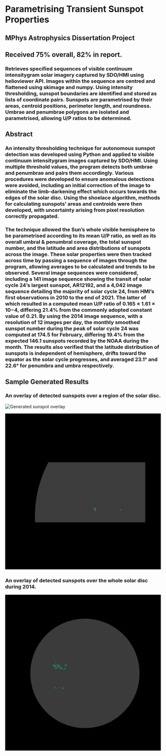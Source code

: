 # Parametrising Transient Sunspot Properties

## MPhys Astrophysics Dissertation Project

## Received 75% overall, 82% in report.

### Retrieves specified sequences of visible continuum intensitygram solar imagery captured by SDO/HMI using helioviewer API. Images within the sequence are centred and flattened using skimage and numpy. Using intensity thresholding, sunspot boundaries are identified and stored as lists of coordinate pairs. Sunspots are parametrised by their areas, centroid positions, perimeter length, and roundness. Umbrae and penumbrae polygons are isolated and parametrised, allowing U/P ratios to be determined.

## Abstract

### An intensity thresholding technique for autonomous sunspot detection was developed using Python and applied to visible continuum intensitygram images captured by SDO/HMI. Using multiple threshold values, the program detects both umbrae and penumbrae and pairs them accordingly. Various procedures were developed to ensure anomalous detections were avoided, including an initial correction of the image to eliminate the limb-darkening effect which occurs towards the edges of the solar disc. Using the shoelace algorithm, methods for calculating sunspots’ areas and centroids were then developed, with uncertainty arising from pixel resolution correctly propagated.

### The technique allowed the Sun’s whole visible hemisphere to be parametrised according to its mean U/P ratio, as well as its overall umbral & penumbral coverage, the total sunspot number, and the latitude and area distributions of sunspots across the image. These solar properties were then tracked across time by passing a sequence of images through the program, allowing averages to be calculated and trends to be observed. Several image sequences were considered, including a 141 image sequence showing the transit of solar cycle 24’s largest sunspot, AR12192, and a 4,042 image sequence detailing the majority of solar cycle 24, from HMI’s first observations in 2010 to the end of 2021. The latter of which resulted in a computed mean U/P ratio of 0.165 ± 1.61 × 10−4, differing 21.4% from the commonly adopted constant value of 0.21. By using the 2014 image sequence, with a resolution of 12 images per day, the monthly smoothed sunspot number during the peak of solar cycle 24 was computed at 174.5 for February, differing 19.4% from the expected 146.1 sunspots recorded by the NOAA during the month. The results also verified that the latitude distribution of sunspots is independent of hemisphere, drifts toward the equator as the solar cycle progresses, and averaged 23.1° and 22.6° for penumbra and umbra respectively.

## Sample Generated Results

### An overlay of detected sunspots over a region of the solar disc.

![Generated sunspot overlay](/README_content/sunspots_overlay.gif)

![Generated sunspot overlay](/README_content/sunspots_overlay2.gif)

### An overlay of detected sunspots over the whole solar disc during 2014.

![Generated sunspot overlay](/README_content/sunspots_2014.gif)
